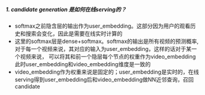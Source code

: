 ##### 1. candidate generation 是如何在线serving的？
 - softmax之前隐含层的输出作为user_embedding。这部分因为用户的观看历史和搜索会变化，因此是需要在线实时计算的
 - 这里的softmax层是dense+softmax。softmax的输出是所有视频的预测概率, 对于每一个视频来说，其对应的输入为user_embedding，这样的话对于某一个视频来说，
   可以将其和前一个隐层每个节点的权重作为video_embedding此时user_embedding和video_embedding维度是一致的
 - video_embedding作为权重来说是固定的；user_embedding是实时的，在线serving得到user_embedding后和video_embedding做NN近邻查询，召回candidate
 
